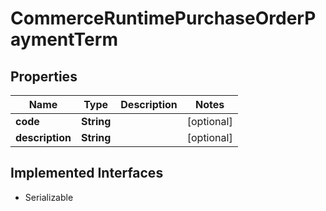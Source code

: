 

# CommerceRuntimePurchaseOrderPaymentTerm


## Properties

| Name | Type | Description | Notes |
|------------ | ------------- | ------------- | -------------|
|**code** | **String** |  |  [optional] |
|**description** | **String** |  |  [optional] |


## Implemented Interfaces

* Serializable


